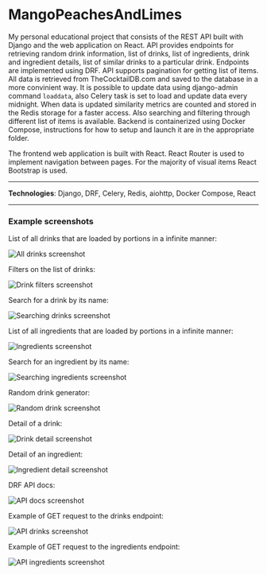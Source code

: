 # MangoPeachesAndLimes
My personal educational project that consists of the REST API built with Django and the web application on React.
API provides endpoints for retrieving random drink information, list of drinks, list of ingredients, drink and ingredient details, 
list of similar drinks to a particular drink. Endpoints are implemented using DRF. API supports pagination for getting list of items. All data is retrieved from TheCocktailDB.com
and saved to the database in a more convinient way. It is possible to update data using django-admin command `loaddata`, also Celery task is set 
to load and update data every midnight. When data is updated similarity metrics are counted and stored in the Redis storage for a faster access. 
Also searching and filtering through different list of items is available. Backend is containerized using Docker Compose, instructions for how to 
setup and launch it are in the appropriate folder. 

The frontend web application is built with React. React Router is used to implement navigation between pages. For the majority of visual items React Bootstrap is used.

_________________

**Technologies**:
  Django, DRF, Celery, Redis, aiohttp, Docker Compose, React

_________________

### Example screenshots

List of all drinks that are loaded by portions in a infinite manner:

![All drinks screenshot](/screenshots/drinks.png?raw=true)

Filters on the list of drinks:

![Drink filters screenshot](/screenshots/drink_filters.png?raw=true)

Search for a drink by its name:

![Searching drinks screenshot](/screenshots/searching_drinks.png?raw=true)

List of all ingredients that are loaded by portions in a infinite manner:

![Ingredients screenshot](/screenshots/ingredients.png?raw=true)

Search for an ingredient by its name:

![Searching ingredients screenshot](/screenshots/searching_ingredients.png?raw=true)

Random drink generator:

![Random drink screenshot](/screenshots/random_drink.png?raw=true)

Detail of a drink:

![Drink detail screenshot](/screenshots/drink_detail.png?raw=true)

Detail of an ingredient:

![Ingredient detail screenshot](/screenshots/ingredient_detail.png?raw=true)

DRF API docs:

![API docs screenshot](/screenshots/api_docs.png?raw=true)

Example of GET request to the drinks endpoint:

![API drinks screenshot](/screenshots/drinks_api.png?raw=true)

Example of GET request to the ingredients endpoint:

![API ingredients screenshot](/screenshots/ingredients_api.png?raw=true)
